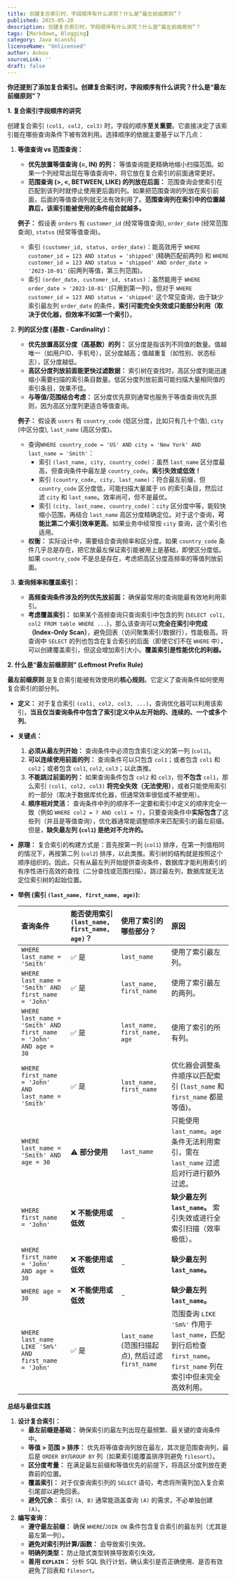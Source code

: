 ```yaml
---
title: 创建复合索引时，字段顺序有什么讲究？什么是“最左前缀原则”？
published: 2025-05-20
description: 创建复合索引时，字段顺序有什么讲究？什么是“最左前缀原则”？
tags: [Markdown, Blogging]
category: Java mianshi
licenseName: "Unlicensed"
author: Ankou
sourceLink: ''
draft: false
---
```

**你还提到了添加复合索引。创建复合索引时，字段顺序有什么讲究？什么是“最左前缀原则”？**

**1. 复合索引字段顺序的讲究**

创建复合索引 `(col1, col2, col3)` 时，字段的顺序**至关重要**。它直接决定了该索引能在哪些查询条件下被有效利用。选择顺序的依据主要基于以下几点：

1. **等值查询 vs 范围查询：**

   - **优先放置等值查询 (=, IN) 的列：** 等值查询能更精确地缩小扫描范围。如果一个列经常出现在等值查询中，将它放在复合索引的前面通常更好。
   - **范围查询 (>, <, BETWEEN, LIKE) 的列放在后面：** 范围查询会使索引在匹配到该列时就停止使用更后面的列。如果把范围查询的列放在索引前面，后面的等值查询列就无法有效利用了。**范围查询列在索引中的位置越靠后，该索引能被使用的条件组合就越多。**

   **例子：** 假设表 `orders` 有 `customer_id` (经常等值查询), `order_date` (经常范围查询), `status` (经常等值查询)。

   - 索引 `(customer_id, status, order_date)`：能高效用于 `WHERE customer_id = 123 AND status = 'shipped'` (精确匹配前两列) 和 `WHERE customer_id = 123 AND status = 'shipped' AND order_date > '2023-10-01'` (前两列等值，第三列范围)。
   - 索引 `(order_date, customer_id, status)`：虽然能用于 `WHERE order_date > '2023-10-01'` (只用到第一列)，但对于 `WHERE customer_id = 123 AND status = 'shipped'` 这个常见查询，由于缺少索引最左列 `order_date` 的条件，**索引可能完全失效或只能部分利用（取决于优化器，但效率不如第一个索引）**。

2. **列的区分度 (基数 - Cardinality)：**

   - **优先放置高区分度（高基数）的列：** 区分度是指该列不同值的数量。值越唯一（如用户ID、手机号），区分度越高；值越重复（如性别、状态标志），区分度越低。
   - **高区分度列放前面能更快过滤数据：** 索引树在查找时，高区分度列能迅速缩小需要扫描的索引条目数量。低区分度列放前面可能扫描大量相同值的索引条目，效果不佳。
   - **与等值/范围结合考虑：** 区分度优先原则通常也服务于等值查询优先原则，因为高区分度列更适合等值查询。

   **例子：** 假设表 `users` 有 `country_code` (低区分度，比如只有几十个值), `city` (中区分度), `last_name` (高区分度)。

   - 查询`WHERE country_code = 'US' AND city = 'New York' AND last_name = 'Smith'`：
     - 索引 `(last_name, city, country_code)`：虽然 `last_name` 区分度最高，但查询条件中最左是 `country_code`。**索引失效或低效！**
     - 索引 `(country_code, city, last_name)`：符合最左前缀，但 `country_code` 区分度低，可能扫描大量属于 `US` 的索引条目，然后过滤 `city` 和 `last_name`。效率尚可，但不是最优。
     - 索引 `(city, last_name, country_code)`：`city` 区分度中等，能较快缩小范围，再结合 `last_name` 高区分度精确定位。对于这个查询，**可能比第二个索引效率更高**。如果业务中经常按 `city` 查询，这个索引也适用。
   - **权衡：** 实际设计中，需要结合查询频率和区分度。如果 `country_code` 条件几乎总是存在，把它放最左保证索引能被用上是基础，即使区分度低。如果 `country_code` 不是总是存在，考虑把高区分度高频率的等值列放前面。

3. **查询频率和覆盖索引：**

   - **高频查询条件涉及的列优先放前面：** 确保最常用的查询能最有效地利用索引。
   - **考虑覆盖索引：** 如果某个高频查询只查询索引中包含的列 (`SELECT col1, col2 FROM table WHERE ...`)，那么该查询可以**完全在索引中完成（Index-Only Scan）**，避免回表（访问聚集索引/数据行），性能极高。将查询中 `SELECT` 的列也包含在复合索引的后面（即使它们不在 `WHERE` 中），可以创建覆盖索引，但这会增加索引大小。**覆盖索引是性能优化的利器。**

**2. 什么是“最左前缀原则” (Leftmost Prefix Rule)**

**最左前缀原则** 是复合索引能被有效使用的**核心规则**。它定义了查询条件如何使用复合索引的部分列。

- **定义：** 对于复合索引 `(col1, col2, col3, ...)`，查询优化器可以利用该索引，**当且仅当查询条件中包含了索引定义中从左开始的、连续的、一个或多个列**。

- **关键点：**

  1. **必须从最左列开始：** 查询条件中必须包含索引定义的第一列 (`col1`)。
  2. **可以连续使用前面的列：** 查询条件可以只包含 `col1`；或者包含 `col1` 和 `col2`；或者包含 `col1`, `col2`, `col3`；以此类推。
  3. **不能跳过前面的列：** 如果查询条件包含 `col2` 和 `col3`，但**不包含** `col1`，那么索引 `(col1, col2, col3)` **将完全失效（无法使用）**，或者只能使用索引的一部分（取决于数据库优化器，但通常效率很低或不被使用）。
  4. **顺序相对灵活：** 查询条件中列的顺序不一定要和索引中定义的顺序完全一致（例如 `WHERE col2 = ? AND col1 = ?`），只要查询条件中**实际包含**了这些列（并且是等值查询），优化器通常能调整顺序来匹配索引的最左前缀。但是，**缺失最左列 (`col1`) 是绝对不允许的。**

- **原理：** 复合索引的构建方式是：首先按第一列 (`col1`) 排序，在第一列值相同的情况下，再按第二列 (`col2`) 排序，以此类推。索引树的结构就是按照这个顺序组织的。因此，只有从最左列开始提供查询条件，数据库才能利用索引的有序性进行高效的查找（二分查找或范围扫描）。跳过最左列，数据库就无法定位索引树的起始位置。

- **举例 (索引 `(last_name, first_name, age)`):**

  | 查询条件                                                     | 能否使用索引 `(last_name, first_name, age)`？ | 使用了索引的哪些部分？                            | 原因                                                         |
  | :----------------------------------------------------------- | :-------------------------------------------- | :------------------------------------------------ | :----------------------------------------------------------- |
  | `WHERE last_name = 'Smith'`                                  | ✅ 是                                          | `last_name`                                       | 使用了索引最左列。                                           |
  | `WHERE last_name = 'Smith' AND first_name = 'John'`          | ✅ 是                                          | `last_name, first_name`                           | 使用了索引最左的两列。                                       |
  | `WHERE last_name = 'Smith' AND first_name = 'John' AND age = 30` | ✅ 是                                          | `last_name, first_name, age`                      | 使用了索引的所有列。                                         |
  | `WHERE first_name = 'John' AND last_name = 'Smith'`          | ✅ 是                                          | `last_name, first_name`                           | 优化器会调整条件顺序以匹配索引 (`last_name` 和 `first_name` 都是等值)。 |
  | `WHERE last_name = 'Smith' AND age = 30`                     | ⚠️ **部分使用**                                | `last_name`                                       | 只能使用 `last_name`。`age` 条件无法利用索引，需在 `last_name` 过滤后对行进行额外过滤。 |
  | `WHERE first_name = 'John'`                                  | ❌ **不能使用或低效**                          | -                                                 | **缺少最左列 `last_name`。** 索引失效或进行全索引扫描（效率极低）。 |
  | `WHERE first_name = 'John' AND age = 30`                     | ❌ **不能使用或低效**                          | -                                                 | **缺少最左列 `last_name`。**                                 |
  | `WHERE age = 30`                                             | ❌ **不能使用或低效**                          | -                                                 | **缺少最左列 `last_name`。**                                 |
  | `WHERE last_name LIKE 'Sm%' AND first_name = 'John'`         | ✅ 是                                          | `last_name` (范围扫描起点), 然后过滤 `first_name` | 范围查询 `LIKE 'Sm%'` 作用于 `last_name`，匹配到行后检查 `first_name`。`first_name` 列在索引中但未完全高效利用。 |

**总结与最佳实践**

1. **设计复合索引：**
   - **最左前缀是基础：** 确保索引的最左列出现在最频繁、最关键的查询条件中。
   - **等值 > 范围 > 排序：** 优先将等值查询列放在最左，其次是范围查询列，最后是 `ORDER BY`/`GROUP BY` 列（如果索引能覆盖排序则避免 `filesort`）。
   - **区分度考量：** 在满足最左前缀和等值优先的前提下，将高区分度列放在更靠前的位置。
   - **覆盖索引：** 对于仅查询索引列的 `SELECT` 语句，考虑将所需列加入复合索引尾部以避免回表。
   - **避免冗余：** 索引 `(A, B)` 通常能涵盖查询 `(A)` 的需求，不必单独创建 `(A)`。
2. **编写查询：**
   - **遵守最左前缀：** 确保 `WHERE`/`JOIN ON` 条件包含复合索引的最左列（尤其是最左第一列）。
   - **避免对索引列计算/函数：** 会导致索引失效。
   - **明确列类型：** 防止隐式类型转换导致索引失效。
   - **善用 `EXPLAIN`：** 分析 SQL 执行计划，确认索引是否正确使用、是否有效避免了回表和 `filesort`。